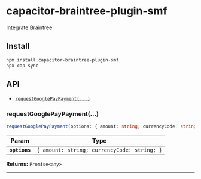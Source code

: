 # capacitor-braintree-plugin-smf

Integrate Braintree

## Install

```bash
npm install capacitor-braintree-plugin-smf
npx cap sync
```

## API

<docgen-index>

* [`requestGooglePayPayment(...)`](#requestgooglepaypayment)

</docgen-index>

<docgen-api>
<!--Update the source file JSDoc comments and rerun docgen to update the docs below-->

### requestGooglePayPayment(...)

```typescript
requestGooglePayPayment(options: { amount: string; currencyCode: string; }) => Promise<any>
```

| Param         | Type                                                   |
| ------------- | ------------------------------------------------------ |
| **`options`** | <code>{ amount: string; currencyCode: string; }</code> |

**Returns:** <code>Promise&lt;any&gt;</code>

--------------------

</docgen-api>
